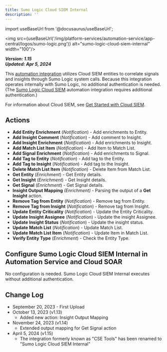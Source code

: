 ```yaml
---
title: Sumo Logic Cloud SIEM Internal
description: ''
---
```

import useBaseUrl from '@docusaurus/useBaseUrl';

<img src={useBaseUrl('/img/platform-services/automation-service/app-central/logos/sumo-logic.png')} alt="sumo-logic-cloud-siem-internal" width="100"/>

***Version: 1.15  
Updated: Apr 5, 2024***

This [automation integration](/docs/platform-services/automation-service/app-central/integrations/) utilizes Cloud SIEM entities to correlate signals and insights through Sumo Logic system calls. Because this integration operates internally with Sumo Logic, no additional authentication is needed. (The [Sumo Logic Cloud SIEM](/docs/platform-services/automation-service/app-central/integrations/sumo-logic-cloud-siem/) automation integration requires additional authentication.) 

For information about Cloud SIEM, see [Get Started with Cloud SIEM](/docs/cse/get-started-with-cloud-siem/).

## Actions

* **Add Entity Enrichment** (*Notification*) - Add enrichments to Entity.
* **Add Insight Comment** (*Notification*) - Add comment to Insight.
* **Add Insight Enrichment** (*Notification*) - Add enrichments to Insight.
* **Add Match List Item** (*Notification*) - Add Item to Match List.
* **Add Signal Enrichment** (*Notification*) - Add enrichments to Signal.
* **Add Tag to Entity** (*Notification*) - Add tag to the Entity.
* **Add Tag to Insight** (*Notification*) - Add tag to the Insight.
* **Delete Match List Item** (*Notification*) - Delete Item from Match List.
* **Get Entity** (*Enrichment*) - Get Entity details.
* **Get Insight** (*Enrichment*) - Get Insight details.
* **Get Signal** (*Enrichment*) - Get Signal details.
* **Insight Output Mapping** *(Enrichment)* - Parsing the output of a **Get Insight** action.
* **Remove Tag from Entity** (*Notification*) - Remove tag from Entity.
* **Remove Tag from Insight** (*Notification*) - Remove tag from Insight.
* **Update Entity Criticality** (*Notification*) - Update the Entity Criticality.
* **Update Insight Assignee** (*Notification*) - Update the insight Assignee.
* **Update Insight Status** (*Notification*) - Update the insight status.
* **Update Match List** (*Notification*) - Update Match List.
* **Update Match List Item** (*Notification*) - Update Item in Match List.
* **Verify Entity Type** (*Enrichment*) - Check the Entity Type.

## Configure Sumo Logic Cloud SIEM Internal in Automation Service and Cloud SOAR

No configuration is needed. Sumo Logic Cloud SIEM Internal executes without additional authentication.

## Change Log

* September 20, 2023 - First Upload
* October 13, 2023 (v1.13)
    + Added new action: Insight Output Mapping
* November 24, 2023 (v1.14)
    + Extended output mapping for Get Signal action
* April 5, 2024 (v1.15)
    + The integration formerly known as "CSE Tools" has been renamed to "Sumo Logic Cloud SIEM Internal"
